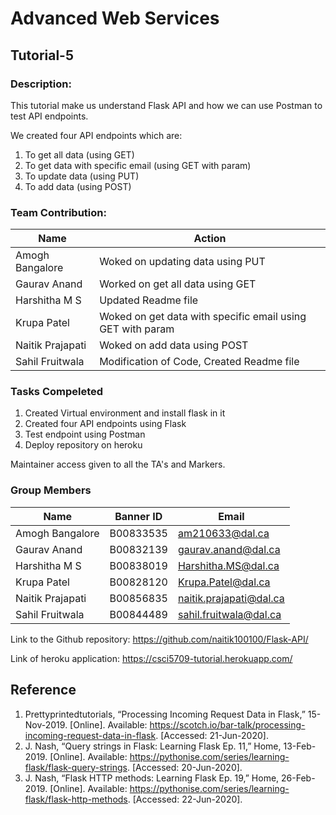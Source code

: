 # Advanced Web Services
## Tutorial-5
### Description:
This tutorial make us understand Flask API and how we can use Postman to test API endpoints.

We created four API endpoints which are:

1. To get all data (using GET)
2. To get data with specific email (using GET with param)
3. To update data (using PUT)
4. To add data (using POST)

### Team Contribution:

|      Name          | 							Action                                                   |
|--------------------|-----------------------------------------------------------------------|
| Amogh Bangalore    | Woked on updating data using PUT                                      |
| Gaurav Anand       | Worked on get all data using GET                                      |
| Harshitha M S      | Updated Readme file                                                   |
| Krupa Patel        | Woked on get data with specific email using GET with param            |
| Naitik Prajapati   | Woked on add data using POST                                          |
| Sahil Fruitwala    | Modification of Code, Created Readme file                             |

### Tasks Compeleted

1. Created Virtual environment and install flask in it
2. Created four API endpoints using Flask
3. Test endpoint using Postman
4. Deploy repository on heroku

Maintainer access given to all the TA's and Markers.

### Group Members

| Name               | Banner ID    | Email                   |
|--------------------|--------------|-------------------------|
| Amogh Bangalore    | B00833535    | am210633@dal.ca         |
| Gaurav Anand       | B00832139    | gaurav.anand@dal.ca     |
| Harshitha M S      | B00838019    | Harshitha.MS@dal.ca     |
| Krupa Patel        | B00828120    | Krupa.Patel@dal.ca      |
| Naitik Prajapati   | B00856835    | naitik.prajapati@dal.ca |
| Sahil Fruitwala    | B00844489    | sahil.fruitwala@dal.ca  |


Link to the Github repository: https://github.com/naitik100100/Flask-API/

Link of heroku application: https://csci5709-tutorial.herokuapp.com/

## Reference

1. Prettyprintedtutorials, “Processing Incoming Request Data in Flask,” 15-Nov-2019. [Online]. Available: https://scotch.io/bar-talk/processing-incoming-request-data-in-flask. [Accessed: 21-Jun-2020].
2. J. Nash, “Query strings in Flask: Learning Flask Ep. 11,” Home, 13-Feb-2019. [Online]. Available: https://pythonise.com/series/learning-flask/flask-query-strings. [Accessed: 20-Jun-2020].
3. J. Nash, “Flask HTTP methods: Learning Flask Ep. 19,” Home, 26-Feb-2019. [Online]. Available: https://pythonise.com/series/learning-flask/flask-http-methods. [Accessed: 22-Jun-2020].
